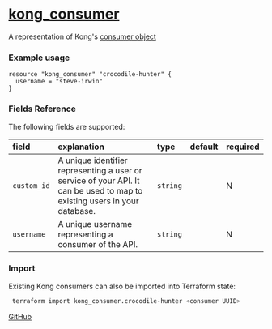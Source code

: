 # [kong_consumer](https://github.com/alexashley/terraform-provider-kong/tree/master/kong/provider/resource_kong_consumer.go)
A representation of Kong's [consumer object](https://docs.konghq.com/0.14.x/admin-api/#consumer-object)

### Example usage

~~~
resource "kong_consumer" "crocodile-hunter" {
  username = "steve-irwin"
}
~~~

### Fields Reference
The following fields are supported:


| field     | explanation     | type      | default     | required                         |
| :-------- | :-------------- | :-------- | :---------- | :------------------------------- |
|`custom_id`|A unique identifier representing a user or service of your API. It can be used to map to existing users in your database. |`string`| | N|
|`username`|A unique username representing a consumer of the API. |`string`| | N|




### Import
Existing Kong consumers can also be imported into Terraform state:
 ```bash
  terraform import kong_consumer.crocodile-hunter <consumer UUID>
```

[GitHub](https://github.com/alexashley/terraform-provider-kong)

